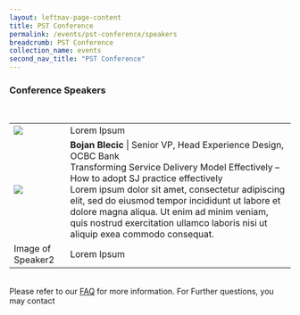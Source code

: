 ```yaml
---
layout: leftnav-page-content
title: PST Conference
permalink: /events/pst-conference/speakers
breadcrumb: PST Conference
collection_name: events
second_nav_title: "PST Conference"
---
```


### Conference Speakers

<br>
<!-- Schedule --> 
<table class="table-v">
  <tr>
    <td><a href="/events/learning-journeys/event-details/event-a"> <img src="/images/learning-journey-1.png" /> </a></td>
    <td>Lorem Ipsum</td>
  </tr>
  <tr>
    <td><a href="/events/learning-journeys/event-details/event-a"> <img src="/images/learning-journey-1.png" /> </a></td>
    <td>
    <b>Bojan Blecic</b> | Senior VP, Head Experience Design, OCBC Bank <br>
    Transforming Service Delivery Model Effectively – How to adopt SJ practice effectively <br>
    Lorem ipsum dolor sit amet, consectetur adipiscing elit, sed do eiusmod tempor incididunt ut 
    labore et dolore magna aliqua. Ut enim ad minim veniam, quis nostrud exercitation ullamco laboris 
    nisi ut aliquip exea commodo consequat.
    <br>
    </td>
  </tr>
  <tr>
    <td>Image of Speaker2</td>
    <td>Lorem Ipsum</td>
  </tr>
</table>

<br> 
Please refer to our <a href="url">FAQ</a> for more information. For Further questions, you may contact <XXX@tech.gov.sg> <br>
